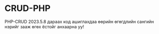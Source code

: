# CRUD-PHP
PHP-CRUD 2023.5.8 дараах код ашиглахдаа өөрийн өгөгдлийн сангийн нэрийг зааж өгөх ёстойг анхаарна уу!
